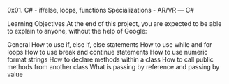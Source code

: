 0x01. C# - if/else, loops, functions
 Specializations - AR/VR ― C#


Learning Objectives
At the end of this project, you are expected to be able to explain to anyone, without the help of Google:

General
How to use if, else if, else statements
How to use while and for loops
How to use break and continue statements
How to use numeric format strings
How to declare methods within a class
How to call public methods from another class
What is passing by reference and passing by value